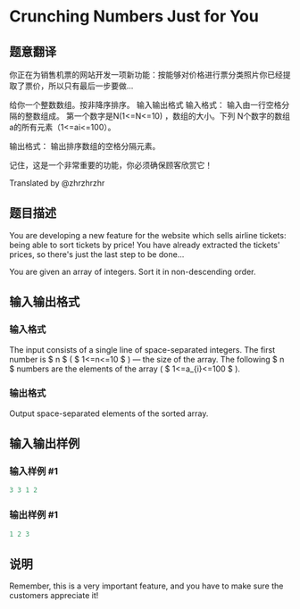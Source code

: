 # Crunching Numbers Just for You

## 题意翻译

你正在为销售机票的网站开发一项新功能：按能够对价格进行票分类照片你已经提取了票价，所以只有最后一步要做...

给你一个整数数组。按非降序排序。 输入输出格式 输入格式： 输入由一行空格分隔的整数组成。 第一个数字是N(1<=N<=10) ，数组的大小。下列 N个数字的数组a的所有元素（1<=ai<=100）。

输出格式： 输出排序数组的空格分隔元素。

记住，这是一个非常重要的功能，你必须确保顾客欣赏它！

Translated by @zhrzhrzhr

## 题目描述

You are developing a new feature for the website which sells airline tickets: being able to sort tickets by price! You have already extracted the tickets' prices, so there's just the last step to be done...

You are given an array of integers. Sort it in non-descending order.

## 输入输出格式

### 输入格式

The input consists of a single line of space-separated integers. The first number is $ n $ ( $ 1<=n<=10 $ ) — the size of the array. The following $ n $ numbers are the elements of the array ( $ 1<=a_{i}<=100 $ ).

### 输出格式

Output space-separated elements of the sorted array.

## 输入输出样例

### 输入样例 #1

```cpp
3 3 1 2

```
### 输出样例 #1

```cpp
1 2 3 

```
## 说明

Remember, this is a very important feature, and you have to make sure the customers appreciate it!

